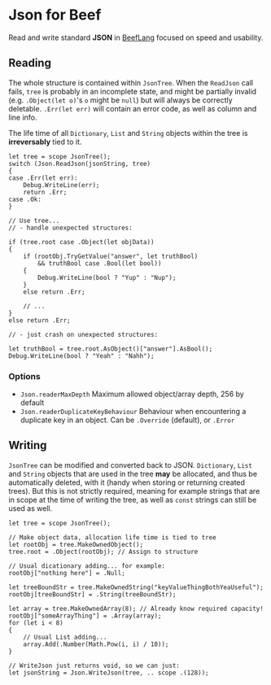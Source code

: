 # Json for Beef

Read and write standard **JSON** in [BeefLang](https://github.com/beefytech/Beef) focused on speed and usability.

## Reading
The whole structure is contained within ``JsonTree``. When the ``ReadJson`` call fails, ``tree`` is probably in an incomplete state, and might be partially invalid (e.g. ``.Object(let o)``'s ``o`` might be ``null``) but will always be correctly deletable. ``.Err(let err)`` will contain an error code, as well as column and line info.

The life time of all ``Dictionary``, ``List`` and ``String`` objects within the tree is **irreversably** tied to it.

```bf
let tree = scope JsonTree();
switch (Json.ReadJson(jsonString, tree)
{
case .Err(let err):
    Debug.WriteLine(err);
	return .Err;
case .Ok:
}

// Use tree...
// - handle unexpected structures:

if (tree.root case .Object(let objData))
{
    if (rootObj.TryGetValue("answer", let truthBool)
		&& truthBool case .Bool(let bool))
    {
		Debug.WriteLine(bool ? "Yup" : "Nup");
	}
	else return .Err;

    // ...
}
else return .Err;

// - just crash on unexpected structures:

let truthBool = tree.root.AsObject()["answer"].AsBool();
Debug.WriteLine(bool ? "Yeah" : "Nahh");
```

### Options

- ``Json.readerMaxDepth`` Maximum allowed object/array depth, 256 by default
- ``Json.readerDuplicateKeyBehaviour`` Behaviour when encountering a duplicate key in an object. Can be ``.Override`` (default), or ``.Error``

## Writing
``JsonTree`` can be modified and converted back to JSON. ``Dictionary``, ``List`` and ``String`` objects that are used in the tree **may** be allocated, and thus be automatically deleted, with it (handy when storing or returning created trees). But this is not strictly required, meaning for example strings that are in scope at the time of writing the tree, as well as ``const`` strings can still be used as well.

```bf
let tree = scope JsonTree();

// Make object data, allocation life time is tied to tree
let rootObj = tree.MakeOwnedObject();
tree.root = .Object(rootObj); // Assign to structure

// Usual dicationary adding... for example:
rootObj["nothing here"] = .Null;

let treeBoundStr = tree.MakeOwnedString("keyValueThingBothYeaUseful");
rootObj[treeBoundStr] = .String(treeBoundStr);

let array = tree.MakeOwnedArray(8); // Already know required capacity!
rootObj["someArrayThing"] = .Array(array);
for (let i < 8)
{
	// Usual List adding...
	array.Add(.Number(Math.Pow(i, i) / 10));
}

// WriteJson just returns void, so we can just:
let jsonString = Json.WriteJson(tree, .. scope .(128));
```
